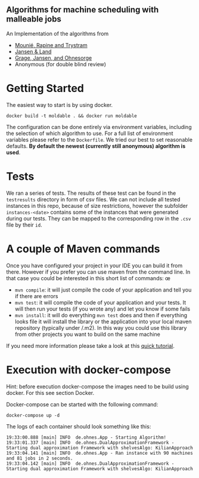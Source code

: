 Algorithms for machine scheduling with malleable jobs
---

An Implementation of the algorithms from 
- [Mounié, Rapine and Trystram](https://dblp.org/rec/journals/siamcomp/MounieRT07.html)
- [Jansen & Land](https://dblp.org/rec/conf/ipps/JansenL18.html)
- [Grage, Jansen, and Ohnesorge](https://dblp.org/rec/conf/europar/GrageJO23.html)
- Anonymous (for double blind review)


# Getting Started
The easiest way to start is by using docker.
```
docker build -t moldable . && docker run moldable
```
The configuration can be done entirely via environment variables, including the selection of which algorithm to use. For a full list of environment variables please refer to the `Dockerfile`.
We tried our best to set reasonable defaults. **By default the newest (currently still anonymous) algorithm is used**.

# Tests
We ran a series of tests. The results of these test can be found in the `testresults` directory in form of csv files.
We can not include all tested instances in this repo, because of size restrictions, however the subfolder `instances-<date>` contains some of the instances that were generated during our tests. They can be mapped to the corresponding row in the `.csv` file by their `id`.


# A couple of Maven commands

Once you have configured your project in your IDE you can build it from there. However if you prefer you can use maven from the command line. In that case you could be interested in this short list of commands:
œ
* `mvn compile`: it will just compile the code of your application and tell you if there are errors
* `mvn test`: it will compile the code of your application and your tests. It will then run your tests (if you wrote any) and let you know if some fails
* `mvn install`: it will do everything `mvn test` does and then if everything looks file it will install the library or the application into your local maven repository (typically under <USER FOLDER>/.m2). In this way you could use this library from other projects you want to build on the same machine

If you need more information please take a look at this [quick tutorial](https://maven.apache.org/guides/getting-started/maven-in-five-minutes.html).



# Execution with docker-compose
Hint: before execution docker-compose the images need to be build using docker. For this see section Docker.

Docker-compose can be started with the following command:
```
docker-compose up -d
```

The logs of each container should look something like this:
```
19:33:00.888 [main] INFO  de.ohnes.App - Starting Algorithm!
19:33:01.337 [main] INFO  de.ohnes.DualApproximationFramework - Starting dual approximation Framework with shelvesAlgo: KilianApproach
19:33:04.141 [main] INFO  de.ohnes.App - Ran instance with 90 machines and 81 jobs in 2 seconds.
19:33:04.142 [main] INFO  de.ohnes.DualApproximationFramework - Starting dual approximation Framework with shelvesAlgo: KilianApproach
```